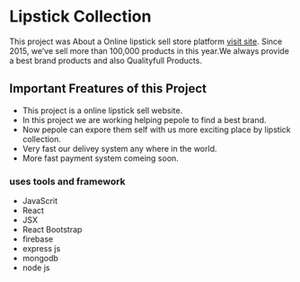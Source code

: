 # Lipstick Collection

This project was About a Online lipstick sell store platform [visit site](https://github.com/facebook/create-react-app). Since 2015, we’ve sell more than 100,000 products in this year.We always provide a best brand products and also Qualityfull Products.

## Important Freatures of this Project

- This project is a online lipstick sell website.
- In this project we are working helping pepole to find a best brand.
- Now pepole can expore them self with us more exciting place by lipstick collection.
- Very fast our delivey system any where in the world.
- More fast payment system comeing soon.



### uses tools and framework

- JavaScrit
- React
- JSX
- React Bootstrap
- firebase
- express js
- mongodb
- node js


